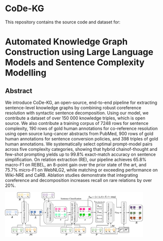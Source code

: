 # CoDe-KG
This repository contains the source code and dataset for:

# Automated Knowledge Graph Construction using Large Language Models and Sentence Complexity Modelling

## Abstract
We introduce CoDe-KG, an open-source, end-to-end pipeline for extracting sentence-level knowledge graphs by combining robust coreference resolution with syntactic sentence decomposition. Using our model, we contribute a dataset of over 150 000 knowledge triples, which is open source. We also contribute a training corpus of 7248 rows for sentence complexity, 190 rows of gold human annotations for co-reference resolution using open source lung-cancer abstracts from PubMed, 900 rows of gold human annotations for sentence conversion policies, and 398 triples of gold human annotations. We systematically select optimal prompt-model pairs across five complexity categories, showing that hybrid chainof-thought and few-shot prompting yields up to 99.8% exact-match accuracy on sentence simplification. On relation extraction (RE), our pipeline achieves 65.8% macro-F1 on REBEL, an 8-point gain over the prior state of the art, and 75.7% micro-F1 on WebNLG2, while matching or exceeding performance on Wiki-NRE and CaRB. Ablation studies demonstrate that integrating coreference and decomposition increases recall on rare relations by over 20%.

<img src="misc/KG_Main.png" alt="Automated KG creation pipeline" style="width:90%;">


